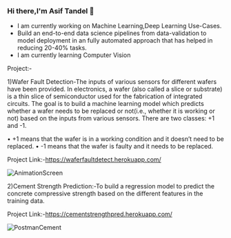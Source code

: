 ### Hi there,I'm Asif Tandel 👋
- I am currently working on Machine Learning,Deep Learning Use-Cases.
- Build an end-to-end data science pipelines from data-validation to model deployment in an fully automated approach that has helped in reducing 20-40% tasks.
- I am currently learning Computer Vision 

Project:-

1)Wafer Fault Detection-The inputs of various sensors for different wafers have been provided. In electronics, a wafer (also called a slice or substrate) is a thin slice of semiconductor used for the fabrication of integrated circuits. The goal is to build a machine learning model which predicts whether a wafer needs to be replaced or not(i.e., whether it is working or not) based on the inputs from various sensors. There are two classes: +1 and -1. 

•	+1 means that the wafer is in a working condition and it doesn’t need to be replaced.
•	-1 means that the wafer is faulty and it needs to be replaced. 

Project Link:-https://waferfaultdetect.herokuapp.com/

![AnimationScreen](https://user-images.githubusercontent.com/61505882/129244504-62d17250-c15f-45b0-a429-2ef61acd49d7.gif)

2)Cement Strength Prediction:-To build a regression model to predict the concrete compressive strength based on the different features in the training data. 

Project Link:-https://cementstrengthpred.herokuapp.com/

![PostmanCement](https://user-images.githubusercontent.com/61505882/129244975-23376c9d-cafe-4f6c-9c52-e289a0609b74.gif)





